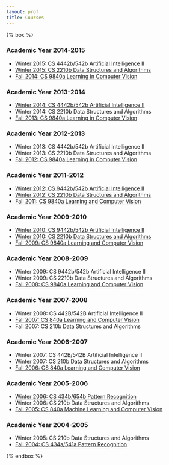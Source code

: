 ```yaml
---
layout: prof
title: Courses
---
```


{% box %}

### Academic Year 2014-2015
- [Winter 2015: CS 4442b/542b Artificial Intelligence II](Courses//Winter2015//CS4442_9542b/index.htm)
- [Winter 2015: CS 2210b Data Structures and Algorithms](http://www.csd.uwo.ca/courses/CS2210b/)
- [Fall 2014: CS 9840a Learning in Computer Vision](Courses//Fall2014//CS9840/index.htm)

### Academic Year 2013-2014
- [Winter 2014: CS 4442b/542b Artificial Intelligence II](Courses//Winter2014//CS4442_9542b/index.htm)
- Winter 2014: CS 2210b Data Structures and Algorithms
- [Fall 2013: CS 9840a Learning in Computer Vision](Courses//Fall2013//CS9840/index.htm)

### Academic Year 2012-2013
- Winter 2013: CS 4442b/542b Artificial Intelligence II
- Winter 2013: CS 2210b Data Structures and Algorithms
- [Fall 2012: CS 9840a Learning in Computer Vision](Courses//Fall2012//CS9840/index.htm)

### Academic Year 2011-2012
- [Winter 2012: CS 9442b/542b Artificial Intelligence II](Courses//Winter2012//CS4442_9542b/index.htm)
- [Winter 2012: CS 2210b Data Structures and Algorithms](http://www.csd.uwo.c)
- [Fall 2011: CS 9840a Learning and Computer Vision](Courses//Fall2011//9840/index.htm)

### Academic Year 2009-2010
- [Winter 2010: CS 9442b/542b Artificial Intelligence II](Courses//Winter2010//CS4442_9542b/index.htm)
- [Winter 2010: CS 2210b Data Structures and Algorithms](http://www.csd.uwo.c)
- [Fall 2009: CS 9840a Learning and Computer Vision](Courses//Fall2009//9840/index.htm)

### Academic Year 2008-2009
- Winter 2009: CS 9442b/542b Artificial Intelligence II
- Winter 2009: CS 2210b Data Structures and Algorithms
- [Fall 2008: CS 9840a Learning and Computer Vision](Courses//Fall2008//9840/index.htm)

### Academic Year 2007-2008
- Winter 2008: CS 442B/542B Artificial Intelligence II
- [Fall 2007: CS 840a Learning and Computer Vision](Courses//Fall2007//840/index.htm)
-  Fall 2007: CS 210b Data Structures and Algorithms

### Academic Year 2006-2007
- Winter 2007: CS 442B/542B Artificial Intelligence II
-  Winter 2007: CS 210b Data Structures and Algorithms
- [Fall 2006: CS 840a Learning and Computer Vision](Courses//Fall2006//index.html)

### Academic Year 2005-2006
- [Winter 2006: CS 434b/654b Pattern Recognition](Courses//Winter2006//CS434_654b/index.htm)
- Winter 2006: CS 210b Data Structures and Algorithms 
- [Fall 2005: CS 840a Machine Learning and Computer Vision](Courses//Fall2005//index.html)

### Academic Year 2004-2005
-  Winter 2005: CS 210b Data Structures and Algorithms
- [Fall 2004: CS 434a/541a Pattern Recognition](Courses//CS434a_541a//index.html)

{% endbox %}
